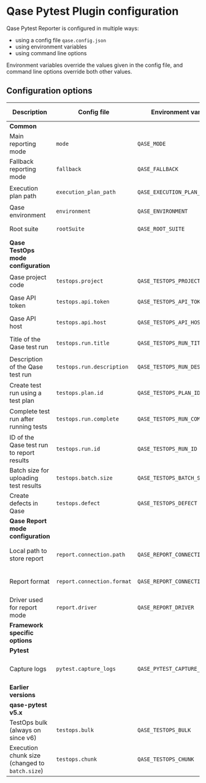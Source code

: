 # Qase Pytest Plugin configuration

Qase Pytest Reporter is configured in multiple ways:

- using a config file `qase.config.json`
- using environment variables
- using command line options

Environment variables override the values given in the config file,
and command line options override both other values.

## Configuration options

| Description                                    | Config file                | Environment variable            | CLI option                        | Default value                           | Required | Possible values            |
|------------------------------------------------|----------------------------|---------------------------------|-----------------------------------|-----------------------------------------|----------|----------------------------|
| **Common**                                     |
| Main reporting mode                            | `mode`                     | `QASE_MODE`                     | `--qase-mode`                     | `testops`                               | No       | `testops`, `report`, `off` |
| Fallback reporting mode                        | `fallback`                 | `QASE_FALLBACK`                 | `--qase-fallback`                 | `report`                                | No       | `testops`, `report`, `off` |
| Execution plan path                            | `execution_plan_path`      | `QASE_EXECUTION_PLAN_PATH`      | `--qase-execution-plan-path`      | `./build/qase-execution-plan.json`      | No       | Any string                 |
| Qase environment                               | `environment`              | `QASE_ENVIRONMENT`              | `--qase-environment`              | `local`                                 | No       | Any string                 |
| Root suite                                     | `rootSuite`                | `QASE_ROOT_SUITE`               | `--qase-root-suite`               |                                         | No       | Any string                 |
| **Qase TestOps mode configuration**            |
| Qase project code                              | `testops.project`          | `QASE_TESTOPS_PROJECT`          | `--qase-testops-project`          |                                         | Yes      | Any string                 |
| Qase API token                                 | `testops.api.token`        | `QASE_TESTOPS_API_TOKEN`        | `--qase-testops-api-token`        |                                         | Yes      | Any string                 |
| Qase API host                                  | `testops.api.host`         | `QASE_TESTOPS_API_HOST`         | `--qase-testops-api-host`         | `qase.io`                               | No       | Any string                 |
| Title of the Qase test run                     | `testops.run.title`        | `QASE_TESTOPS_RUN_TITLE`        | `--qase-testops-run-title`        | `Automated Run {current date and time}` | No       | Any string                 |
| Description of the Qase test run               | `testops.run.description`  | `QASE_TESTOPS_RUN_DESCRIPTION`  | `--qase-testops-run-description`  | None, leave empty                       | No       | Any string                 |
| Create test run using a test plan              | `testops.plan.id`          | `QASE_TESTOPS_PLAN_ID`          | `--qase-testops-plan-id`          | None, don't use plans for the test run  | No       | Any integer                |
| Complete test run after running tests          | `testops.run.complete`     | `QASE_TESTOPS_RUN_COMPLETE`     | `--qase-testops-run-complete`     | `True`                                  | No       | `true`, `false`            |
| ID of the Qase test run to report results      | `testops.run.id`           | `QASE_TESTOPS_RUN_ID`           | `--qase-testops-run-id`           | None, create a new test run             | No       | Any integer                |
| Batch size for uploading test results          | `testops.batch.size`       | `QASE_TESTOPS_BATCH_SIZE`       | `--qase-testops-batch-size`       | 200                                     | No       | 1 to 2000                  |
| Create defects in Qase                         | `testops.defect`           | `QASE_TESTOPS_DEFECT`           | `--qase-testops-defect`           | `False`, don't create defects           | No       | `True`, `False`            |
| **Qase Report mode configuration**             |
| Local path to store report                     | `report.connection.path`   | `QASE_REPORT_CONNECTION_PATH`   | `--qase-report-connection-path`   | `./build/qase-report`                   | No       | Any string                 |
| Report format                                  | `report.connection.format` | `QASE_REPORT_CONNECTION_FORMAT` | `--qase-report-connection-format` | `json`                                  | No       | `json`, `jsonp`            |
| Driver used for report mode                    | `report.driver`            | `QASE_REPORT_DRIVER`            | `--qase-report-driver`            | `local`                                 | No       | `local`                    |
| **Framework specific options**                 |
| **Pytest**                                     |
| Capture logs                                   | `pytest.capture_logs`      | `QASE_PYTEST_CAPTURE_LOGS`      | `--qase-pytest-capture-logs`      | `False`                                 | No       | `true`, `false`            |
| **Earlier versions**                           |
| **qase-pytest v5.x**                           |
| TestOps bulk (always on since v6)              | `testops.bulk`             | `QASE_TESTOPS_BULK`             | `--qase-testops-bulk`             | `True`                                  | No       | `true`, `false`            |
| Execution chunk size (changed to `batch.size`) | `testops.chunk`            | `QASE_TESTOPS_CHUNK`            | `--qase-testops-chunk`            | 200                                     | No       | 1 to 2000                  |
